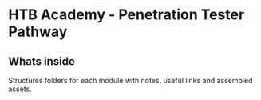 # HTB Academy - Penetration Tester Pathway

## Whats inside

Structures folders for each module with notes, useful links and assembled assets.
